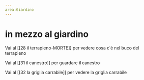 ```yaml
---
area:Giardino
---
```

# in mezzo al giardino

Vai al [[28 il terrapieno-MORTE]] per vedere cosa c'è nel buco del terrapieno

Vai al [[31 il canestro]] per guardare il canestro

Vai al [[32 la griglia carrabile]] per vedere la griglia carrabile